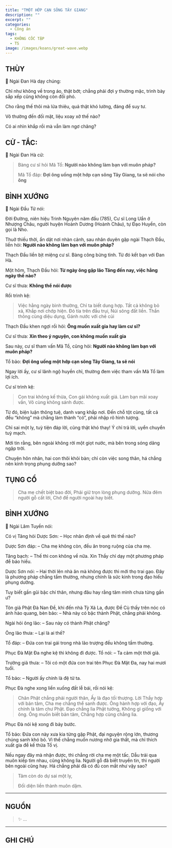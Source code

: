 ```yaml
---
title: "TMỘT HỚP CẠN SÔNG TÂY GIANG"
description: ""
excerpt: ""
categories:
  - Công án
tags:
  - KHÔNG CỐC TẬP
  - TS 
image: /images/koans/great-wave.webp
---
```


## THÙY

📢 Ngài Đan Hà dạy chúng:

Chỉ như không về trong áo, thật bớt; chẳng phải đợi y thường mặc, trình bày sắp xếp cũng không còn đối phó. 

Cho rằng thế thôi mà lửa thiêu, quả thật khó lường, đáng để suy tư. 

Vô thường đến đối mặt, liệu xoay xở thế nào? 

Có ai nhìn khắp rồi mà vẫn làm ngơ chăng?

## CỬ - TẮC:

📢 Ngài Đan Hà cử:

> Bàng cư sĩ hỏi Mã Tổ: **Người nào không làm bạn với muôn pháp?**
> 
> Mã Tổ đáp: **Đợi ông uống một hớp cạn sông Tây Giang, ta sẽ nói cho ông**

## BÌNH XƯỚNG

📢 Ngài Đầu Tử nói:

Đời Đường, niên hiệu Trinh Nguyên năm đầu (785), Cư sĩ Long Uẩn ở Nhượng Châu, người huyện Hoành Dương (Hoành Châu), tự Đạo Huyền, còn gọi là Nho. 

Thuở thiếu thời, ẩn dật nơi nhàn cảnh, sau nhân duyên gặp ngài Thạch Đầu, liền hỏi: **Người nào không làm bạn với muôn pháp?**

Thạch Đầu liền bịt miệng cư sĩ. Bàng công bừng tỉnh. Từ đó kết bạn với Đan Hà.

Một hôm, Thạch Đầu hỏi: **Từ ngày ông gặp lão Tăng đến nay, việc hằng ngày thế nào?**

Cư sĩ thưa: **Không thể nói được**

Rồi trình kệ:

> Việc hằng ngày bình thường,
Chỉ ta biết dung hợp.
Tất cả không bỏ xả,
Khắp nơi chớp hiện.
Đỏ tía trên đầu trụi,
Núi sông đất liền.
Thần thông cùng diệu dụng,
> Gánh nước với chẻ củi

Thạch Đầu khen ngợi rồi hỏi: **Ông muốn xuất gia hay làm cư sĩ?**

Cư sĩ thưa: **Xin theo ý nguyện, con không muốn xuất gia**

Sau này, cư sĩ tham vấn Mã Tổ, cũng hỏi: **Người nào không làm bạn với muôn pháp?**

Tổ bảo: **Đợi ông uống một hớp cạn sông Tây Giang, ta sẽ nói**

Ngay lời ấy, cư sĩ lãnh ngộ huyền chỉ, thường đem việc tham vấn Mã Tổ làm lợi ích.

Cư sĩ trình kệ:

> Con trai không kế thừa,
Con gái không xuất giá.
Làm bạn mãi xoay vần,
> Vô cùng không sánh được.

Từ đó, biện luận thông tuệ, danh vang khắp nơi. Đến chỗ tột cùng, tất cả đều “không” mà chẳng làm thành “có”, phải nhập rõ hình tượng. 

Chỉ sai một ly, tuỳ tiện đáp lời, cũng thật khó thay! Ý chỉ trả lời, uyển chuyển tuỳ mạch. 

Mới tin rằng, bên ngoài không rời một giọt nước, mà bên trong sóng dâng ngập trời.

Chuyện hôn nhân, hai con thôi khỏi bàn; chỉ còn việc song thân, há chẳng nên kính trọng phụng dưỡng sao?

## TỤNG CỔ

> Cha mẹ chết biệt bao đời,
Phải giữ trọn lòng phụng dưỡng.
Nửa đêm người gỗ cất lời,
> Chớ để người ngoài hay biết.

## BÌNH XƯỚNG

📢 Ngài Lâm Tuyền nói:

Có vị Tăng hỏi Dược Sơn:
– Học nhân định về quê thì thế nào?

Dược Sơn đáp:
– Cha mẹ không còn, đều ăn trong ruộng của cha mẹ.

Tăng bạch:
– Thế thì con không về nữa. Xin Thầy chỉ dạy một phương pháp để báo hiếu.

Dược Sơn nói:
– Hai thời lên nhà ăn mà không được thì mới thọ trai gạo. Đây là phương pháp chẳng tầm thường, nhưng chính là sức kinh trong đạo hiếu phụng dưỡng.

Tuy biết gần gũi bậc chí thân, nhưng đâu hay rằng tâm mình chưa từng gần ư?

Tôn giả Phật Đà Nan Đề, khi đến nhà Tỳ Xá La, được Đề Cù thấy trên nóc có ánh hào quang, bèn bảo:
– Nhà này có bậc thành Phật, chẳng phải không.

Ngài hỏi ông lão:
– Sau này có thành Phật chăng?

Ông lão thưa:
– Lại là ai thế?

Tổ đáp:
– Đứa con trai gái trong nhà lão trượng đều không tầm thường.

Phục Đà Mật Đa nghe kệ thì không đi được. Tổ nói:
– Ta cảm một thời giả.

Trưởng giả thưa:
– Tôi có một đứa con trai tên Phục Đà Mật Đa, nay hai mươi tuổi.

Tổ bảo:
– Người ấy chính là đệ tử ta.

Phục Đà nghe xong liền xuống đất lễ bái, rồi nói kệ:

> Chân Phật chẳng phải người thân,
Ấy là đạo tối thượng.
Lời Thầy hợp với bản tâm,
Cha mẹ chẳng thể sanh được.
Ông hành hợp với đạo,
Ấy chính là tâm chư Phật.
Đạo chẳng lìa Phật tướng,
Không gì giống với ông.
Ông muốn biết bản tâm,
> Chẳng hợp cũng chẳng lìa.

Phục Đà nói kệ xong đi bảy bước.

Tổ bảo: Đứa con này xưa kia từng gặp Phật, đại nguyện rộng lớn, thương chúng sanh khó bỏ. 
Vì thế chẳng muốn nương nhờ gia thất, mà chỉ thích xuất gia để kế thừa Tổ vị.

Nếu ngay đây mà nhận được, thì chẳng rời cha mẹ một tấc. Dẫu trải qua muôn kiếp tìm nhau, cũng không lìa. 
Người gỗ đã biết truyền tin, thì người bên ngoài cũng hay. 
Há chẳng phải đã có đủ con mắt như vậy sao?

> Tâm còn do dự sai một ly,
> 
> Đối diện liền thành muôn dặm.

<hr class="blog-rule" />

## NGUỒN

> ✨ ...

<hr class="blog-rule" />

## GHI CHÚ

[^1]: ⭐️ <a href="/masters/Shaoshan-Huanpu" target="_blank">🔗 TS </a>
